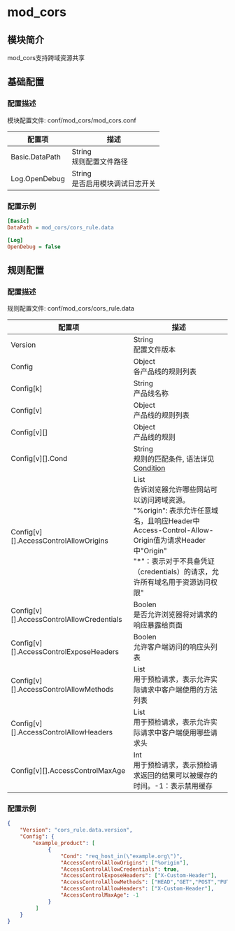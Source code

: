 # mod_cors

## 模块简介 

mod_cors支持跨域资源共享

## 基础配置

### 配置描述
模块配置文件: conf/mod_cors/mod_cors.conf

| 配置项         | 描述                               |
| -------------- | ---------------------------------- |
| Basic.DataPath | String<br>规则配置文件路径         |
| Log.OpenDebug  | String<br>是否启用模块调试日志开关 |

### 配置示例
```ini
[Basic]
DataPath = mod_cors/cors_rule.data

[Log]
OpenDebug = false
```

## 规则配置

### 配置描述
规则配置文件: conf/mod_cors/cors_rule.data

| 配置项                     | 描述                                         |
| -------------------------- | -------------------------------------------- |
| Version                    | String<br>配置文件版本                       |
| Config                     | Object<br>各产品线的规则列表                 |
| Config[k]                  | String<br>产品线名称                         |
| Config[v]                  | Object<br>产品线的规则列表                   |
| Config[v][]                | Object<br>产品线的规则                       |
| Config[v][].Cond           | String<br>规则的匹配条件, 语法详见[Condition](../../condition/condition_grammar.md) |
| Config[v][].AccessControlAllowOrigins    | List<br>告诉浏览器允许哪些网站可以访问跨域资源。<br>"%origin": 表示允许任意域名，且响应Header中Access-Control-Allow-Origin值为请求Header中"Origin"<br>"\*"：表示对于不具备凭证（credentials）的请求，允许所有域名用于资源访问权限"|
| Config[v][].AccessControlAllowCredentials| Boolen<br>是否允许浏览器将对请求的响应暴露给页面           |
| Config[v][].AccessControlExposeHeaders   | Boolen<br>允许客户端访问的响应头列表       |
| Config[v][].AccessControlAllowMethods    | List<br>用于预检请求，表示允许实际请求中客户端使用的方法列表 |
| Config[v][].AccessControlAllowHeaders    | List<br>用于预检请求，表示允许实际请求中客户端使用哪些请求头 |
| Config[v][].AccessControlMaxAge          | Int<br>用于预检请求，表示预检请求返回的结果可以被缓存的时间。-1：表示禁用缓存|

  
### 配置示例
```json
{
    "Version": "cors_rule.data.version",
    "Config": {
        "example_product": [
             {
                 "Cond": "req_host_in(\"example.org\")",
                 "AccessControlAllowOrigins": ["%origin"],
                 "AccessControlAllowCredentials": true,
                 "AccessControlExposeHeaders": ["X-Custom-Header"],
                 "AccessControlAllowMethods": ["HEAD","GET","POST","PUT","DELETE","OPTIONS","PATCH"],
                 "AccessControlAllowHeaders": ["X-Custom-Header"],
                 "AccessControlMaxAge": -1
             }
         ]
    }
}
```
